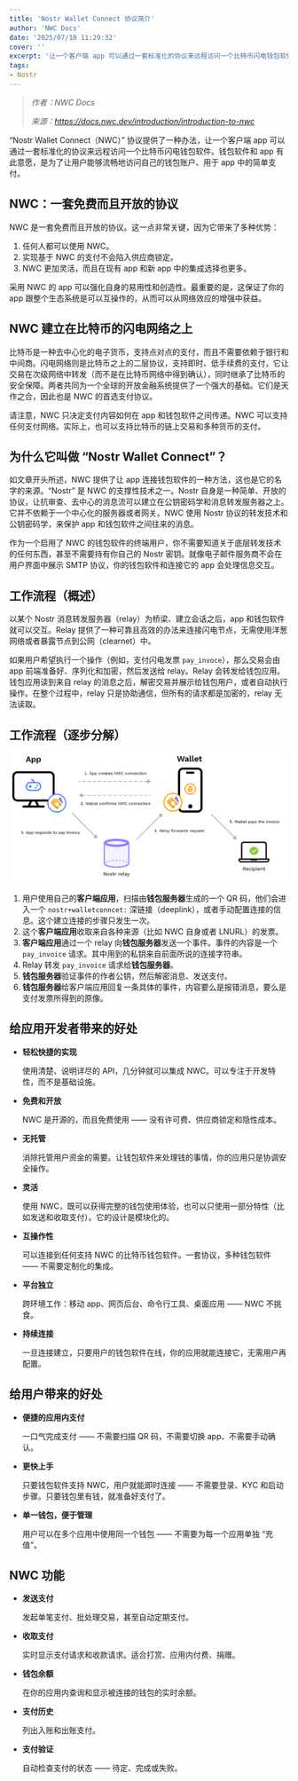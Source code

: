 ```yaml
---
title: 'Nostr Wallet Connect 协议简介'
author: 'NWC Docs'
date: '2025/07/10 11:29:32'
cover: ''
excerpt: '让一个客户端 app 可以通过一套标准化的协议来远程访问一个比特币闪电钱包软件'
tags:
- Nostr
---
```



> *作者：NWC Docs*
> 
> *来源：<https://docs.nwc.dev/introduction/introduction-to-nwc>*



“Nostr Wallet Connect（NWC）” 协议提供了一种办法，让一个客户端 app 可以通过一套标准化的协议来远程访问一个比特币闪电钱包软件。钱包软件和 app 有此意愿，是为了让用户能够流畅地访问自己的钱包账户、用于 app 中的简单支付。

## NWC：一套免费而且开放的协议

NWC 是一套免费而且开放的协议。这一点非常关键，因为它带来了多种优势：

1. 任何人都可以使用 NWC。
2. 实现基于 NWC 的支付不会陷入供应商锁定。
3. NWC 更加灵活，而且在现有 app 和新 app 中的集成选择也更多。

采用 NWC 的 app 可以强化自身的易用性和创造性。最重要的是，这保证了你的 app 跟整个生态系统是可以互操作的，从而可以从网络效应的增强中获益。

## NWC 建立在比特币的闪电网络之上

比特币是一种去中心化的电子货币，支持点对点的支付，而且不需要依赖于银行和中间商。闪电网络则是比特币之上的二层协议，支持即时、低手续费的支付，它让交易在次级网络中转发（而不是在比特币网络中得到确认），同时继承了比特币的安全保障。两者共同为一个全球的开放金融系统提供了一个强大的基础。它们是天作之合，因此也是 NWC 的首选支付协议。

请注意，NWC 只决定支付内容如何在 app 和钱包软件之间传递。NWC 可以支持任何支付网络。实际上，也可以支持比特币的链上交易和多种货币的支付。

## 为什么它叫做 “Nostr Wallet Connect”？

如文章开头所述，NWC 提供了让 app 连接钱包软件的一种方法，这也是它的名字的来源。“Nostr” 是 NWC 的支撑性技术之一。Nostr 自身是一种简单、开放的协议，让抗审查、去中心的消息流可以建立在公钥密码学和消息转发服务器之上。它并不依赖于一个中心化的服务器或者网关。NWC 使用 Nostr 协议的转发技术和公钥密码学，来保护 app 和钱包软件之间往来的消息。

作为一个启用了 NWC 的钱包软件的终端用户，你不需要知道关于底层转发技术的任何东西，甚至不需要持有你自己的 Nostr 密钥。就像电子邮件服务商不会在用户界面中展示 SMTP 协议，你的钱包软件和连接它的 app 会处理信息交互。

## 工作流程（概述）

以某个 Nostr 消息转发服务器（relay）为桥梁、建立会话之后，app 和钱包软件就可以交互。Relay 提供了一种可靠且高效的办法来连接闪电节点，无需使用洋葱网络或者暴露节点到公网（clearnet）中。

如果用户希望执行一个操作（例如，支付闪电发票 `pay_invoce`），那么交易会由 app 前端准备好、序列化和加密，然后发送给 relay。Relay 会转发给钱包应用。钱包应用读到来自 relay 的消息之后，解密交易并展示给钱包用户，或者自动执行操作。在整个过程中，relay 只是协助通信，但所有的请求都是加密的，relay 无法读取。

## 工作流程（逐步分解）

![nwc-step](../images/introduction-to-nwc-by-nwc-dev/nwc-step.png)

1. 用户使用自己的**客户端应用**，扫描由**钱包服务器**生成的一个 QR 码，他们会进入一个 `nostr+walletconncet:`  深链接（deeplink），或者手动配置连接的信息。这个建立连接的步骤只发生一次。
2. 这个**客户端应用**收取来自各种来源（比如 NWC 自身或者 LNURL）的发票。
3. **客户端应用**通过一个 relay 向**钱包服务器**发送一个事件。事件的内容是一个 `pay_invoice` 请求。其中用到的私钥来自前面所说的连接字符串。
4.  Relay 转发 `pay_invoice` 请求给**钱包服务器**。 
5. **钱包服务器**验证事件的作者公钥，然后解密消息、发送支付。
6. **钱包服务器**给客户端应用回复一条具体的事件，内容要么是报错消息，要么是支付发票所得到的原像。

## 给应用开发者带来的好处

- **轻松快捷的实现**

  使用清楚、说明详尽的 API，几分钟就可以集成 NWC。可以专注于开发特性，而不是基础设施。

- **免费和开放**

  NWC 是开源的，而且免费使用 —— 没有许可费、供应商锁定和隐性成本。

- **无托管**

  消除托管用户资金的需要。让钱包软件来处理钱的事情，你的应用只是协调安全操作。

- **灵活**

  使用 NWC，既可以获得完整的钱包使用体验，也可以只使用一部分特性（比如发送和收取支付）。它的设计是模块化的。
  
- **互操作性**

  可以连接到任何支持 NWC 的比特币钱包软件。一套协议，多种钱包软件 —— 不需要定制化的集成。

- **平台独立**

  跨环境工作：移动 app、网页后台、命令行工具、桌面应用 —— NWC 不挑食。

- **持续连接**

  一旦连接建立，只要用户的钱包软件在线，你的应用就能连接它，无需用户再配置。

## 给用户带来的好处

- **便捷的应用内支付**

  一口气完成支付 —— 不需要扫描 QR 码，不需要切换 app、不需要手动确认。

- **更快上手**

  只要钱包软件支持 NWC，用户就能即时连接 —— 不需要登录、KYC 和启动步骤。只要钱包里有钱，就准备好支付了。

- **单一钱包，便于管理**

  用户可以在多个应用中使用同一个钱包 —— 不需要为每一个应用单独 “充值”。

## NWC 功能

- **发送支付**

  发起单笔支付、批处理交易，甚至自动定期支付。

- **收取支付**

  实时显示支付请求和收款请求。适合打赏、应用内付费、捐赠。

- **钱包余额**

  在你的应用内查询和显示被连接的钱包的实时余额。

- **支付历史**

  列出入账和出账支付。

- **支付验证**

  自动检查支付的状态 —— 待定、完成或失败。

